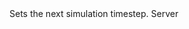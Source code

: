<function name="SetSimulationTimestep" parent="IPhysicsEvironment" type="classfunc">
	<description>
		Sets the next simulation timestep.
	</description>
	<realm>Server</realm>
	<args>
		<arg name="timeStep" type="number"></arg>
	</args>
	<rets>
	</rets>
</function>